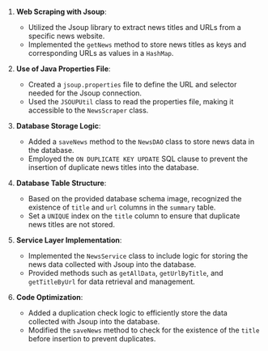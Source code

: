 1. **Web Scraping with Jsoup**:
   - Utilized the Jsoup library to extract news titles and URLs from a specific news website.
   - Implemented the `getNews` method to store news titles as keys and corresponding URLs as values in a `HashMap`.

2. **Use of Java Properties File**:
   - Created a `jsoup.properties` file to define the URL and selector needed for the Jsoup connection.
   - Used the `JSOUPUtil` class to read the properties file, making it accessible to the `NewsScraper` class.

3. **Database Storage Logic**:
   - Added a `saveNews` method to the `NewsDAO` class to store news data in the database.
   - Employed the `ON DUPLICATE KEY UPDATE` SQL clause to prevent the insertion of duplicate news titles into the database.

4. **Database Table Structure**:
   - Based on the provided database schema image, recognized the existence of `title` and `url` columns in the `summary` table.
   - Set a `UNIQUE` index on the `title` column to ensure that duplicate news titles are not stored.

5. **Service Layer Implementation**:
   - Implemented the `NewsService` class to include logic for storing the news data collected with Jsoup into the database.
   - Provided methods such as `getAllData`, `getUrlByTitle`, and `getTitleByUrl` for data retrieval and management.

6. **Code Optimization**:
   - Added a duplication check logic to efficiently store the data collected with Jsoup into the database.
   - Modified the `saveNews` method to check for the existence of the `title` before insertion to prevent duplicates.
